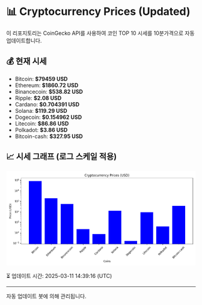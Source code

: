 
# 📊 Cryptocurrency Prices (Updated)

이 리포지토리는 CoinGecko API를 사용하여 코인 TOP 10 시세를 10분가격으로 자동 업데이트합니다.

## 💰 현재 시세
- Bitcoin: **$79459 USD**
- Ethereum: **$1860.72 USD**
- Binancecoin: **$538.82 USD**
- Ripple: **$2.08 USD**
- Cardano: **$0.704391 USD**
- Solana: **$119.29 USD**
- Dogecoin: **$0.154962 USD**
- Litecoin: **$86.86 USD**
- Polkadot: **$3.86 USD**
- Bitcoin-cash: **$327.95 USD**

## 📈 시세 그래프 (로그 스케일 적용)
![Crypto Prices](crypto_prices.png)

⏳ 업데이트 시간: 2025-03-11 14:39:16 (UTC)

---
자동 업데이트 봇에 의해 관리됩니다.
